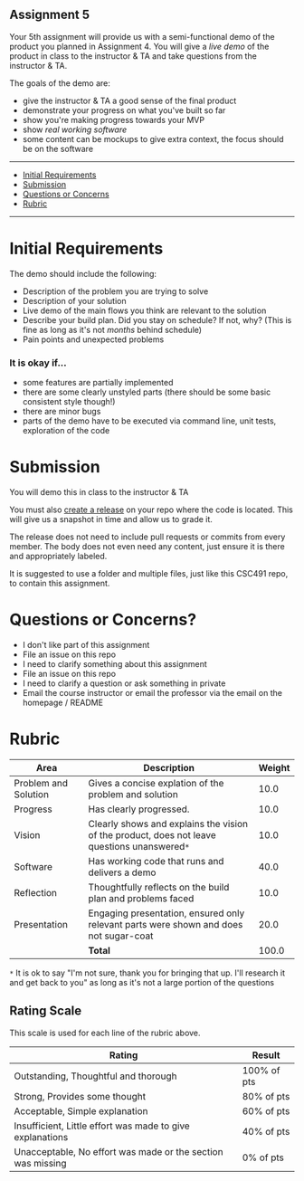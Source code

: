 Assignment 5
---

Your 5th assignment will provide us with a semi-functional demo of the product you planned in Assignment 4. You will give a *live demo* of the product in class to the instructor & TA and take questions from the instructor & TA.

The goals of the demo are:

- give the instructor & TA a good sense of the final product
- demonstrate your progress on what you've built so far
- show you're making progress towards your MVP
- show *real working software*
- some content can be mockups to give extra context, the focus should be on the software

---

- [Initial Requirements](#initial-requirements)
- [Submission](#submission)
- [Questions or Concerns](#questions-or-concerns)
- [Rubric](#rubric)

---

# Initial Requirements

The demo should include the following:

- Description of the problem you are trying to solve
- Description of your solution
- Live demo of the main flows you think are relevant to the solution
- Describe your build plan. Did you stay on schedule? If not, why? (This is fine as long as it's not _months_ behind schedule)
- Pain points and unexpected problems

### It is okay if...

- some features are partially implemented
- there are some clearly unstyled parts (there should be some basic consistent style though!)
- there are minor bugs
- parts of the demo have to be executed via command line, unit tests, exploration of the code

# Submission

You will demo this in class to the instructor & TA

You must also [create a release](https://help.github.com/en/articles/creating-releases) on your repo where the code is located.
This will give us a snapshot in time and allow us to grade it.

The release does not need to include pull requests or commits from every member. The body does not even need any content, just ensure it is there and appropriately labeled.

It is suggested to use a folder and multiple files, just like this CSC491 repo, to contain this assignment.

# Questions or Concerns?

- I don't like part of this assignment
 - File an issue on this repo
- I need to clarify something about this assignment
 - File an issue on this repo
- I need to clarify a question or ask something in private
 - Email the course instructor or email the professor via the email on the homepage / README

# Rubric
 
| Area | Description| Weight |
| --- | --- | --- |
| Problem and Solution | Gives a concise explation of the problem and solution | 10.0 |
| Progress | Has clearly progressed. | 10.0 |
| Vision | Clearly shows and explains the vision of the product, does not leave questions unanswered`*` | 10.0 |
| Software | Has working code that runs and delivers a demo | 40.0 |
| Reflection | Thoughtfully reflects on the build plan and problems faced | 10.0 |
| Presentation | Engaging presentation, ensured only relevant parts were shown and does not sugar-coat | 20.0 |
| | **Total** | 100.0 |

`*` It is ok to say "I'm not sure, thank you for bringing that up. I'll research it and get back to you" as long as it's not a large portion of the questions

## Rating Scale

This scale is used for each line of the rubric above.

| Rating | Result |
| --- | --- |
| Outstanding, Thoughtful and thorough | 100% of pts | 
| Strong, Provides some thought | 80% of pts |
| Acceptable, Simple explanation | 60% of pts |
| Insufficient, Little effort was made to give explanations | 40% of pts |
| Unacceptable, No effort was made or the section was missing | 0% of pts |
